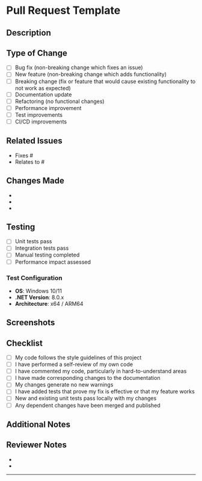 # Pull Request Template

## Description
<!-- Provide a brief description of the changes in this PR -->

## Type of Change
<!-- Mark the relevant option with an "x" -->
- [ ] Bug fix (non-breaking change which fixes an issue)
- [ ] New feature (non-breaking change which adds functionality)
- [ ] Breaking change (fix or feature that would cause existing functionality to not work as expected)
- [ ] Documentation update
- [ ] Refactoring (no functional changes)
- [ ] Performance improvement
- [ ] Test improvements
- [ ] CI/CD improvements

## Related Issues
<!-- Link to related issues using keywords like "Fixes #123" or "Relates to #456" -->
- Fixes #
- Relates to #

## Changes Made
<!-- List the specific changes made in this PR -->
- 
- 
- 

## Testing
<!-- Describe the tests you ran to verify your changes -->
- [ ] Unit tests pass
- [ ] Integration tests pass
- [ ] Manual testing completed
- [ ] Performance impact assessed

### Test Configuration
- **OS**: Windows 10/11
- **.NET Version**: 8.0.x
- **Architecture**: x64 / ARM64

## Screenshots
<!-- If applicable, add screenshots to help explain your changes -->

## Checklist
<!-- Mark completed items with an "x" -->
- [ ] My code follows the style guidelines of this project
- [ ] I have performed a self-review of my own code
- [ ] I have commented my code, particularly in hard-to-understand areas
- [ ] I have made corresponding changes to the documentation
- [ ] My changes generate no new warnings
- [ ] I have added tests that prove my fix is effective or that my feature works
- [ ] New and existing unit tests pass locally with my changes
- [ ] Any dependent changes have been merged and published

## Additional Notes
<!-- Add any other context about the PR here -->

## Reviewer Notes
<!-- For reviewers: What should be paid special attention to? -->
- 
- 

---
<!-- 
Before submitting this PR:
1. Ensure all tests pass
2. Update documentation if needed
3. Add appropriate labels
4. Request review from relevant team members
-->
